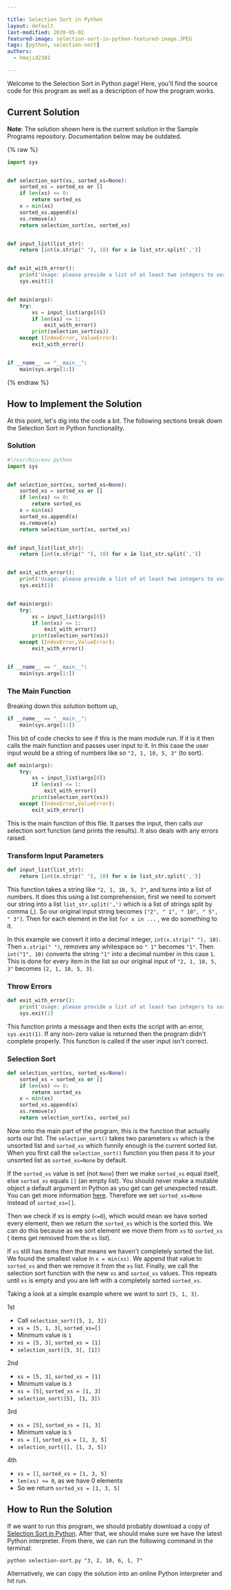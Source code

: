 ```yaml
---

title: Selection Sort in Python
layout: default
last-modified: 2020-05-02
featured-image: selection-sort-in-python-featured-image.JPEG
tags: [python, selection-sort]
authors:
  - hmajid2301

---
```


Welcome to the Selection Sort in Python page! Here, you'll find the source code for this program as well as a description of how the program works.

## Current Solution

**Note**: The solution shown here is the current solution in the Sample Programs repository. Documentation below may be outdated.

{% raw %}

```python
import sys


def selection_sort(xs, sorted_xs=None):
    sorted_xs = sorted_xs or []
    if len(xs) <= 0:
        return sorted_xs
    x = min(xs)
    sorted_xs.append(x)
    xs.remove(x)
    return selection_sort(xs, sorted_xs)


def input_list(list_str):
    return [int(x.strip(" "), 10) for x in list_str.split(',')]


def exit_with_error():
    print('Usage: please provide a list of at least two integers to sort in the format "1, 2, 3, 4, 5"')
    sys.exit(1)


def main(args):
    try:
        xs = input_list(args[0])
        if len(xs) <= 1:
            exit_with_error()
        print(selection_sort(xs))
    except (IndexError, ValueError):
        exit_with_error()


if __name__ == "__main__":
    main(sys.argv[1:])
```

{% endraw %}

## How to Implement the Solution

At this point, let's dig into the code a bit. The following sections break
down the Selection Sort in Python functionality.

### Solution

```python
#!/usr/bin/env python
import sys


def selection_sort(xs, sorted_xs=None):
    sorted_xs = sorted_xs or []
    if len(xs) <= 0:
        return sorted_xs
    x = min(xs)
    sorted_xs.append(x)
    xs.remove(x)
    return selection_sort(xs, sorted_xs)


def input_list(list_str):
    return [int(x.strip(" "), 10) for x in list_str.split(',')]


def exit_with_error():
    print('Usage: please provide a list of at least two integers to sort in the format "1, 2, 3, 4, 5"')
    sys.exit(1)


def main(args):
    try:
        xs = input_list(args[0])
        if len(xs) <= 1:
            exit_with_error()
        print(selection_sort(xs))
    except (IndexError,ValueError):
        exit_with_error()


if __name__ == "__main__":
    main(sys.argv[1:])
```

### The Main Function

Breaking down this solution bottom up,

```python
if __name__ == "__main__":
    main(sys.argv[1:])
```

This bit of code checks to see if this is the main module run. If it is it then calls the main
function and passes user input to it. In this case the user input would be a string of numbers
like so `"2, 1, 10, 5, 3"` (to sort).

```python
def main(args):
    try:
        xs = input_list(args[0])
        if len(xs) <= 1:
            exit_with_error()
        print(selection_sort(xs))
    except (IndexError,ValueError):
        exit_with_error()
```

This is the main function of this file. It parses the input, then calls our selection sort
function (and prints the results). It also deals with any errors raised.

### Transform Input Parameters

```python
def input_list(list_str):
    return [int(x.strip(" "), 10) for x in list_str.split(',')]
```

This function takes a string like `"2, 1, 10, 5, 3"`, and turns into a list of numbers.
It does this using a list comprehension, first we need to convert our string into a
list `list_str.split(',')` which is a list of strings split by comma (,).
So our original input string becomes `["2", " 1", " 10", " 5", " 3"]`. Then for each
element in the list `for x in ...` ,  we do something to it.

In this example we convert it into a decimal integer, `int(x.strip(" "), 10)`. Then `x.strip(" ")`,
removes any whitespace so `" 1"` becomes `"1"`. Then `int("1", 10)`
converts the string `"1"` into a decimal number in this case `1`. This is done
for every item in the list so our original input of `"2, 1, 10, 5, 3"` becomes `[2, 1, 10, 5, 3]`.

### Throw Errors

```python
def exit_with_error():
    print('Usage: please provide a list of at least two integers to sort in the format "1, 2, 3, 4, 5"')
    sys.exit(1)
```

This function prints a message and then exits the script with an error, `sys.exit(1)`.
If any non-zero value is returned then the program didn't complete properly. This function is called
if the user input isn't correct.

### Selection Sort

```python
def selection_sort(xs, sorted_xs=None):
    sorted_xs = sorted_xs or []
    if len(xs) <= 0:
        return sorted_xs
    x = min(xs)
    sorted_xs.append(x)
    xs.remove(x)
    return selection_sort(xs, sorted_xs)
```

Now onto the main part of the program, this is the function that actually sorts our list.
The `selection_sort()` takes two parameters `xs` which is the unsorted list and `sorted_xs`
which funnily enough is the current sorted list. When you first call the `selection_sort()`
function you then pass it to your unsorted list as `sorted_xs=None` by default.

If the `sorted_xs` value is set (not `None`) then we make `sorted_xs` equal itself, else
`sorted_xs` equals `[]` (an empty list). You should never make a mutable object a default
argument in Python as you get can get unexpected result. You can get more
information [here](http://effbot.org/zone/default-values.htm). Therefore we set
`sorted_xs=None` instead of `sorted_xs=[]`.

Then we check if xs is empty (`<=0`), which would mean we have sorted every element,
then we return the `sorted_xs` which is the sorted this. We can do this because
as we sort element we move them from `xs` to `sorted_xs` ( items get removed from the `xs` list).

If `xs` still has items then that means we haven't completely sorted the list.
We found the smallest value in `x = min(xs)`. We append that value to `sorted_xs` and then we
remove it from the `xs` list. Finally, we call the selection sort function with the new `xs` and
`sorted_xs` values. This repeats until `xs` is empty and you are left with a completely sorted
`sorted_xs`.

Taking a look at a simple example where we want to sort `[5, 1, 3]`.

1st 

* Call `selection_sort([5, 1, 3])`
* `xs = [5, 1, 3]`, `sorted_xs=[]`
* Minimum value is `1`
* `xs = [5, 3]`, `sorted_xs = [1]`
* `selection_sort([5, 3], [1])`

2nd

* `xs = [5, 3]`, `sorted_xs = [1]`
* Minimum value is `3`
* `xs = [5]`, `sorted_xs = [1, 3]`
* `selection_sort([5], [1, 3])`

3rd

* `xs = [5]`, `sorted_xs = [1, 3]`
* Minimum value is `5`
* `xs = []`, `sorted_xs = [1, 3, 5]`
* `selection_sort([], [1, 3, 5])`

4th

* `xs = []`, `sorted_xs = [1, 3, 5]`
* `len(xs) <= 0`, as we have 0 elements
* So we return `sorted_xs = [1, 3, 5]`


## How to Run the Solution

If we want to run this program, we should probably download a copy of [Selection Sort in Python](https://github.com/TheRenegadeCoder/sample-programs/blob/master/archive/p/python/selection-sort.py).
After that, we should make sure we have the latest Python interpreter. From there, we can run the following command in the terminal:

`python selection-sort.py "3, 2, 10, 6, 1, 7"`

Alternatively, we can copy the solution into an online Python interpreter and hit run.
